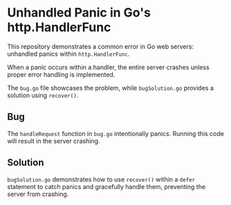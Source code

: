 # Unhandled Panic in Go's http.HandlerFunc

This repository demonstrates a common error in Go web servers: unhandled panics within `http.HandlerFunc`.

When a panic occurs within a handler, the entire server crashes unless proper error handling is implemented.

The `bug.go` file showcases the problem, while `bugSolution.go` provides a solution using `recover()`.

## Bug

The `handleRequest` function in `bug.go` intentionally panics. Running this code will result in the server crashing.

## Solution

`bugSolution.go` demonstrates how to use `recover()` within a `defer` statement to catch panics and gracefully handle them, preventing the server from crashing.
